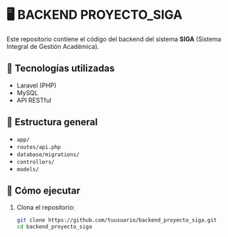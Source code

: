 # 🖥️ BACKEND PROYECTO_SIGA

Este repositorio contiene el código del backend del sistema **SIGA** (Sistema Integral de Gestión Académica).

## 📌 Tecnologías utilizadas

- Laravel (PHP)
- MySQL
- API RESTful

## 📁 Estructura general

- `app/`
- `routes/api.php`
- `database/migrations/`
- `controllers/`
- `models/`

## 🚀 Cómo ejecutar

1. Clona el repositorio:
   ```bash
   git clone https://github.com/tuusuario/backend_proyecto_siga.git
   cd backend_proyecto_siga
